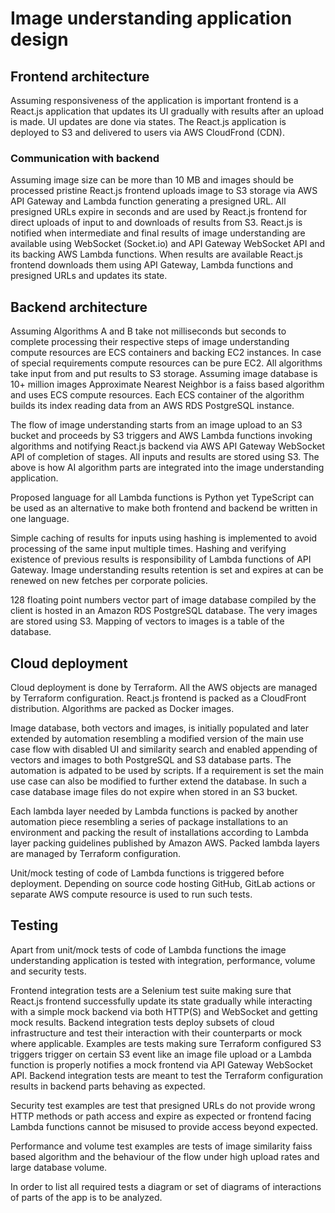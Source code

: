 # Image understanding application design

## Frontend architecture

Assuming responsiveness of the application is important frontend is a React.js application that updates its UI gradually with results after an upload is made.
UI updates are done via states.
The React.js application is deployed to S3 and delivered to users via AWS CloudFrond (CDN).

### Communication with backend

Assuming image size can be more than 10 MB and images should be processed pristine React.js frontend uploads image to S3 storage via AWS API Gateway and Lambda function generating a presigned URL.
All presigned URLs expire in seconds and are used by React.js frontend for direct uploads of input to and downloads of results from S3.
React.js is notified when intermediate and final results of image understanding are available using WebSocket (Socket.io) and API Gateway WebSocket API and its backing AWS Lambda functions.
When results are available React.js frontend downloads them using API Gateway, Lambda functions and presigned URLs and updates its state.

## Backend architecture

Assuming Algorithms A and B take not milliseconds but seconds to complete processing their respective steps of image understanding compute resources are ECS containers and backing EC2 instances. In case of special requirements compute resources can be pure EC2.
All algorithms take input from and put results to S3 storage.
Assuming image database is 10+ million images Approximate Nearest Neighbor is a faiss based algorithm and uses ECS compute resources.
Each ECS container of the algorithm builds its index reading data from an AWS RDS PostgreSQL instance.

The flow of image understanding starts from an image upload to an S3 bucket and proceeds by S3 triggers and AWS Lambda functions invoking algorithms and notifying React.js backend via AWS API Gateway WebSocket API of completion of stages.
All inputs and results are stored using S3.
The above is how AI algorithm parts are integrated into the image understanding application.

Proposed language for all Lambda functions is Python yet TypeScript can be used as an alternative to make both frontend and backend be written in one language.

Simple caching of results for inputs using hashing is implemented to avoid processing of the same input multiple times. Hashing and verifying existence of previous results is responsibility of Lambda functions of API Gateway.
Image understanding results retention is set and expires at can be renewed on new fetches per corporate policies.

128 floating point numbers vector part of image database compiled by the client is hosted in an Amazon RDS PostgreSQL database.
The very images are stored using S3.
Mapping of vectors to images is a table of the database.

## Cloud deployment

Cloud deployment is done by Terraform.
All the AWS objects are managed by Terraform configuration.
React.js frontend is packed as a CloudFront distribution.
Algorithms are packed as Docker images.

Image database, both vectors and images, is initially populated and later extended by automation resembling a modified version of the main use case flow with disabled UI and similarity search and enabled appending of vectors and images to both PostgreSQL and S3 database parts. The automation is adpated to be used by scripts.
If a requirement is set the main use case can also be modified to further extend the database. In such a case database image files do not expire when stored in an S3 bucket.

Each lambda layer needed by Lambda functions is packed by another automation piece resembling a series of package installations to an environment and packing the result of installations according to Lambda layer packing guidelines published by Amazon AWS. Packed lambda layers are managed by Terraform configuration.

Unit/mock testing of code of Lambda functions is triggered before deployment. Depending on source code hosting GitHub, GitLab actions or separate AWS compute resource is used to run such tests.

## Testing

Apart from unit/mock tests of code of Lambda functions the image understanding application is tested with integration, performance, volume and security tests.

Frontend integration tests are a Selenium test suite making sure that React.js frontend successfully update its state gradually while interacting with a simple mock backend via both HTTP(S) and WebSocket and getting mock results.
Backend integration tests deploy subsets of cloud infrastructure and test their interaction with their counterparts or mock where applicable.
Examples are tests making sure Terraform configured S3 triggers trigger on certain S3 event like an image file upload or a Lambda function is properly notifies a mock frontend via API Gateway WebSocket API.
Backend integration tests are meant to test the Terraform configuration results in backend parts behaving as expected.

Security test examples are test that presigned URLs do not provide wrong HTTP methods or path access and expire as expected or frontend facing Lambda functions cannot be misused to provide access beyond expected.

Performance and volume test examples are tests of image similarity faiss based algorithm and the behaviour of the flow under high upload rates and large database volume.

In order to list all required tests a diagram or set of diagrams of interactions of parts of the app is to be analyzed.